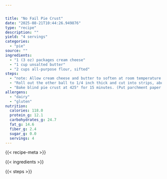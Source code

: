 ```yaml
---


title: "No Fail Pie Crust"
date: "2025-08-21T10:44:26.949876"
type: "recipe"
description: ""
yield: "4 servings"
categories:
  - "pie"
source: ""
ingredients:
  - "1 (3 oz) packages cream cheese"
  - "1 cup unsalted butter"
  - "2 cups all-purpose flour, sifted"
steps:
  - "note: Allow cream cheese and butter to soften at room temperature. Place cheese and butter in food process, process for 1 minute. Add flour, process additional minute or two, till dough forms a ball. Refrigerate in plastic bag for one hour. Take dough out of refrigerator, divide in half and shape into two balls. On a floured surface, roll out the dough to 1/4 inch thick. Place in a 9\" lightly greased Pyrex pie pan, and press down."
  - "Roll out the other ball to 1/4 inch thick and cut into strips, about 1/2 inch wide and about 11-12 inches long. Make a lattice top for the pie by placing the strips across the pie, and then turning the dish and crossing with the rest of the strips. Makes one double crust pie, or two single crust pies."
  - "Bake blind pie crust at 425° for 15 minutes. (Put parchment paper in pie crust and fill with dry beans. Use beans only for pies.) Remove beans and bake additional 5-10 minutes. Do not overcook."
allergens:
  - "dairy"
  - "gluten"
nutrition:
  calories: 118.0
  protein_g: 12.1
  carbohydrates_g: 24.7
  fat_g: 14.6
  fiber_g: 2.4
  sugar_g: 0.0
  servings: 4
---
```


{{< recipe-meta >}}

{{< ingredients >}}

{{< steps >}}
